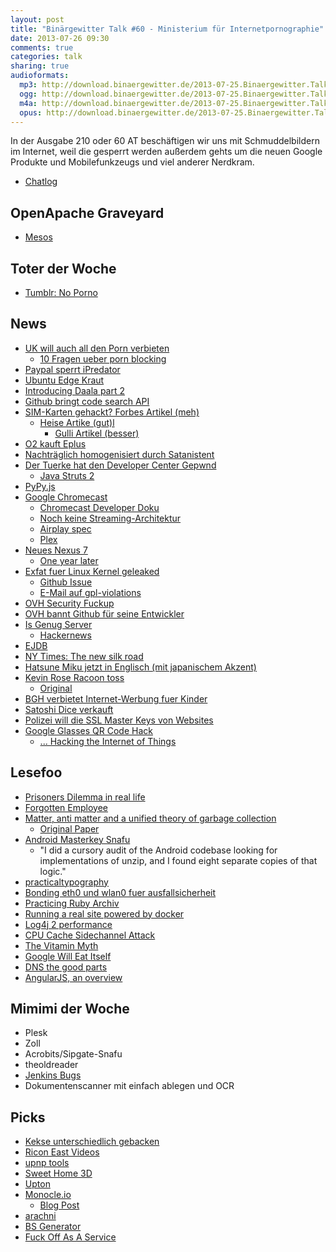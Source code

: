 ```yaml
---
layout: post
title: "Binärgewitter Talk #60 - Ministerium für Internetpornographie"
date: 2013-07-26 09:30
comments: true
categories: talk
sharing: true
audioformats:
  mp3: http://download.binaergewitter.de/2013-07-25.Binaergewitter.Talk.60.mp3
  ogg: http://download.binaergewitter.de/2013-07-25.Binaergewitter.Talk.60.ogg
  m4a: http://download.binaergewitter.de/2013-07-25.Binaergewitter.Talk.60.m4a
  opus: http://download.binaergewitter.de/2013-07-25.Binaergewitter.Talk.60.opus
---
```

In der Ausgabe 210 oder 60 AT beschäftigen wir uns mit Schmuddelbildern im Internet, weil die gesperrt werden außerdem gehts um die neuen Google Produkte und Mobilefunkzeugs und viel anderer Nerdkram.

* [Chatlog](http://xenim.imake.io/chatlog/binaergewitter-BGT060)

## OpenApache Graveyard

* [Mesos](http://www.pro-linux.de/news/1/20058/mesos-wird-apache-top-level-project.html)

## Toter der Woche

* [Tumblr: No Porno](http://www.zdnet.com/adult-tumblr-blogs-now-removed-from-every-form-of-search-possible-7000018295/)

## News

* [UK will auch all den Porn verbieten](http://www.bbc.co.uk/news/uk-23401076)
   * [10 Fragen ueber porn blocking](http://paulbernal.wordpress.com/2013/07/22/10-questions-about-camerons-new-porn-blocking/)
* [Paypal sperrt iPredator](https://torrentfreak.com/paypal-cuts-off-pirate-bay-vpn-ipredator-freezes-assets-130724/)
* [Ubuntu Edge Kraut](http://www.indiegogo.com/projects/ubuntu-edge)
* [Introducing Daala part 2](https://people.xiph.org/~xiphmont/demo/daala/demo2.shtml)
* [Github bringt code search API](https://github.com/blog/1564-code-search-api)
* [SIM-Karten gehackt? Forbes Artikel (meh)](http://www.forbes.com/sites/parmyolson/2013/07/21/sim-cards-have-finally-been-hacked-and-the-flaw-could-affect-millions-of-phones/)
  - [Heise Artike (gut)l](http://www.heise.de/security/artikel/DES-Hack-exponiert-Millionen-SIM-Karten-1920898.html)
    - [Gulli Artikel (besser)](http://www.gulli.com/news/22074-sim-karten-vielfach-nicht-sicher-2013-07-22)
* [O2 kauft Eplus](http://www.heise.de/newsticker/meldung/Neuer-Mobilfunkriese-O2-mischt-den-Markt-auf-1922130.html)
* [Nachträglich homogenisiert durch Satanistent](http://www.vice.com/read/satanists-turned-the-founder-of-the-westboro-baptist-churchs-mom-gay)
* [Der Tuerke hat den Developer Center Gepwnd](http://www.hotforsecurity.com/blog/apple-developer-center-breach-100k-accounts-exposed-6626.html)
   * [Java Struts 2](http://struts.apache.org/release/2.3.x/docs/s2-016.html)
* [PyPy.js](http://www.rfk.id.au/blog/entry/pypy-js-first-steps/)
* [Google Chromecast](http://www.google.com/intl/en/chrome/devices/chromecast/#netflix)
    - [Chromecast Developer Doku](https://developers.google.com/cast/)
    - [Noch keine Streaming-Architektur](http://www.heise.de/newsticker/meldung/Google-Chromecast-Noch-eine-Streaming-Architektur-1923378.html)
    - [Airplay spec](http://nto.github.io/AirPlay.html#video)
    - [Plex](http://www.plexapp.com/getplex/)
* [Neues Nexus 7](http://techcrunch.com/2013/07/24/google-unveils-the-new-nexus-7-android-powered-tablet/)
    - [One year later](http://androidandme.com/2013/06/opinions/one-year-later-the-nexus-7-has-gone-from-the-best-to-worst-tablet-ive-ever-owned/)
* [Exfat fuer Linux Kernel geleaked](http://phoronix.com/forums/showthread.php?81642-Native-Linux-Kernel-Module-Is-Out-For-Microsoft-exFAT)
  - [Github Issue](https://github.com/rxrz/exfat-nofuse/issues/5)
  - [E-Mail auf gpl-violations](http://lists.gpl-violations.org/pipermail/legal/2013-July/004100.html)
* [OVH Security Fuckup](http://status.ovh.net/?do=details&id=5070)
* [OVH bannt Github für seine Entwickler](http://translate.google.com/translate?sl=auto&tl=en&js=n&prev=_t&hl=fr&ie=UTF-8&u=http://www.ovh.com/fr/a1136.interview-github-octave-klaba-ovh )
* [Is Genug Server](http://www.ovh.de/dedicated_server/isgenug.xml)
    - [Hackernews](https://news.ycombinator.com/item?id=6103304)
* [EJDB](https://github.com/Softmotions/ejdb)
* [NY Times: The new silk road](http://www.nytimes.com/newsgraphics/2013/07/21/silk-road/)
* [Hatsune Miku jetzt in Englisch (mit japanischem Akzent)](http://www.animenewsnetwork.com/interest/2013-07-24/hear-hatsune-miku-v3-sing-in-english)
* [Kevin Rose Racoon toss](http://i.imgur.com/lkWFHkU.gif)
    - [Original](http://www.youtube.com/watch?v=hHN-f6xTzsY)
* [BGH verbietet Internet-Werbung fuer Kinder](http://www.heise.de/newsticker/meldung/BGH-verbietet-Internet-Werbung-fuer-Kinder-1919592.html)
* [Satoshi Dice verkauft](http://thenextweb.com/insider/2013/07/19/first-major-bitcoin-acquisition-sees-gambling-site-satoshidice-sold-for-11-5-million/)
* [Polizei will die SSL Master Keys von Websites](http://lauren.vortex.com/archive/001062.html)
* [Google Glasses QR Code Hack](http://www.scip.ch/en/?vuldb.9559)
  - [... Hacking the Internet of Things](https://blog.lookout.com/blog/2013/07/17/hacking-the-internet-of-things-for-good/)

## Lesefoo

* [Prisoners Dilemma in real life](http://www.businessinsider.com/prisoners-dilemma-in-real-life-2013-7)
* [Forgotten Employee](https://sites.google.com/site/forgottenemployee/)
* [Matter, anti matter and a unified theory of garbage collection](http://michaelrbernste.in/2013/06/12/matter-anti-matter.html)
    - [Original Paper](http://www.cs.virginia.edu/~cs415/reading/bacon-garbage.pdf)
* [Android Masterkey Snafu](http://www.saurik.com/id/17)
    - "I did a cursory audit of the Android codebase looking for implementations of unzip, and I found eight separate copies of that logic."
* [practicaltypography](http://practicaltypography.com/)
* [Bonding eth0 und wlan0 fuer ausfallsicherheit](http://blog.lastlog.de/posts/bonding_eth0_wlan0_together_to_get_an_active_backup_link/)
* [Practicing Ruby Archiv](http://www.rubyflow.com/items/9606-practicing-ruby-s-public-archives)
* [Running a real site powered by docker](http://nick.stinemat.es/#rethink-docker-technology)
* [Log4j 2 performance](http://www.grobmeier.de/log4j-2-performance-close-to-insane-20072013.html)
* [CPU Cache Sidechannel Attack](http://eprint.iacr.org/2013/448)
* [The Vitamin Myth](http://www.theatlantic.com/health/archive/2013/07/the-vitamin-myth-why-we-think-we-need-supplements/277947/?1)
* [Google Will Eat Itself](http://gwei.org/index.php)
* [DNS the good parts](http://www.petekeen.net/dns-the-good-parts)
* [AngularJS, an overview](http://glennstovall.com/blog/2013/06/27/angularjs-an-overview/)


## Mimimi der Woche

* Plesk
* Zoll
* Acrobits/Sipgate-Snafu
* theoldreader
* [Jenkins Bugs](https://issues.jenkins-ci.org/browse/JENKINS-12235)
* Dokumentenscanner mit einfach ablegen und OCR

## Picks

* [Kekse unterschiedlich gebacken](https://plus.google.com/photos/111754036279251010992/albums/5904394535094588753/5904394533565731074?pid=5904394533565731074&oid=111754036279251010992)
* [Ricon East Videos](http://ricon.io/archive/2013/east.html)
* [upnp tools](https://code.google.com/p/mirandaupnptool/)
* [Sweet Home 3D](http://www.sweethome3d.com/index.jsp)
* [Upton](https://github.com/propublica/upton)
* [Monocle.io](http://monocle.io/)
    - [Blog Post](http://blog.alexmaccaw.com/monocle)
* [arachni]()
* [BS Generator](http://www.atrixnet.com/bs-generator.html)
* [Fuck Off As A Service](http://foaas.com/)



